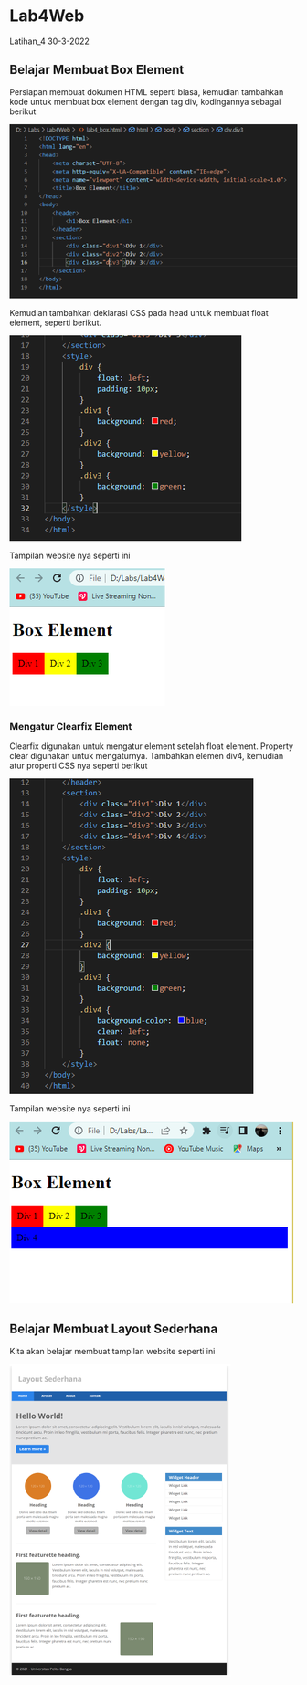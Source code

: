 # Lab4Web
Latihan_4 30-3-2022

## Belajar Membuat Box Element
Persiapan membuat dokumen HTML seperti biasa, kemudian tambahkan kode untuk membuat box element dengan tag div, kodingannya sebagai berikut

![ss 1](img/ss1-1.PNG)

Kemudian tambahkan deklarasi CSS pada head untuk membuat float element, seperti berikut.

![ss 1](img/ss2-1.PNG)

Tampilan website nya seperti ini

![ss 2](img/ss2-2.PNG)

### Mengatur Clearfix Element
Clearfix digunakan untuk mengatur element setelah float element. Property clear digunakan untuk mengaturnya.
Tambahkan elemen div4, kemudian atur properti CSS nya seperti berikut

![ss 1](img/ss3-1.PNG)

Tampilan website nya seperti ini

![ss 2](img/ss3-2.PNG)

## Belajar Membuat Layout Sederhana
Kita akan belajar membuat tampilan website seperti ini

![ss 1](img/ss1.PNG)